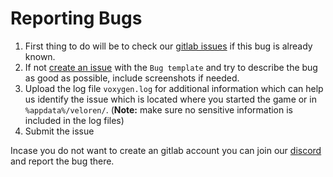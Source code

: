 # Reporting Bugs

1. First thing to do will be to check our [gitlab issues](https://gitlab.com/veloren/veloren/issues) if this bug is already known.
2. If not [create an issue](https://gitlab.com/veloren/veloren/issues/new?issue%5Bassignee_id%5D=&issue%5Bmilestone_id%5D=) with the `Bug template` and try to describe the bug as good as possible, include screenshots if needed.
3. Upload the log file `voxygen.log` for additional information which can help us identify the issue
   which is located where you started the game or in `%appdata%/veloren/`.
   (**Note:** make sure no sensitive information is included in the log files)
4. Submit the issue

Incase you do not want to create an gitlab account you can join our [discord](https://discord.gg/BvQuGze)
and report the bug there.
